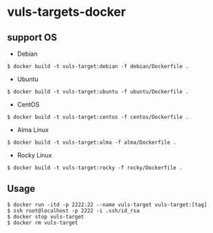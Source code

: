 # vuls-targets-docker

## support OS
- Debian
```terminal
$ docker build -t vuls-target:debian -f debian/Dockerfile .
```

- Ubuntu
```terminal
$ docker build -t vuls-target:ubuntu -f ubuntu/Dockerfile .
```

- CentOS
```terminal
$ docker build -t vuls-target:centos -f centos/Dockerfile .
```

- Alma Linux
```terminal
$ docker build -t vuls-target:alma -f alma/Dockerfile .
```

- Rocky Linux
```terminal
$ docker build -t vuls-target:rocky -f rocky/Dockerfile .
```

## Usage
```terminal
$ docker run -itd -p 2222:22 --name vuls-target vuls-target:[tag]
$ ssh root@localhost -p 2222 -i .ssh/id_rsa
$ docker stop vuls-target
$ docker rm vuls-target
```